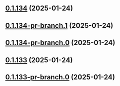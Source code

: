 ## [0.1.134](https://github.com/latha-414/AWS-CICD-web-app/compare/v0.1.134-pr-branch.1...v0.1.134) (2025-01-24)



## [0.1.134-pr-branch.1](https://github.com/latha-414/AWS-CICD-web-app/compare/v0.1.134-pr-branch.0...v0.1.134-pr-branch.1) (2025-01-24)



## [0.1.134-pr-branch.0](https://github.com/latha-414/AWS-CICD-web-app/compare/v0.1.133...v0.1.134-pr-branch.0) (2025-01-24)



## [0.1.133](https://github.com/latha-414/AWS-CICD-web-app/compare/v0.1.133-pr-branch.0...v0.1.133) (2025-01-24)



## [0.1.133-pr-branch.0](https://github.com/latha-414/AWS-CICD-web-app/compare/v0.1.132...v0.1.133-pr-branch.0) (2025-01-24)



